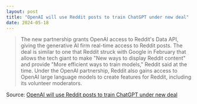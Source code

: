 ```yaml
---
layout: post
title: "OpenAI will use Reddit posts to train ChatGPT under new deal"
date: 2024-05-18
---
```


> The new partnership grants OpenAI access to Reddit's Data API, giving the
generative AI firm real-time access to Reddit posts. The deal is similar to
one that Reddit struck with Google in February that allows the tech giant
to make "New ways to display Reddit content" and provide "More efficient
ways to train models," Reddit said at the time. Under the OpenAI
partnership, Reddit also gains access to OpenAI large language models to
create features for Reddit, including its volunteer moderators.

Source: [OpenAI will use Reddit posts to train ChatGPT under new deal](
https://arstechnica.com/?p=2025270)

